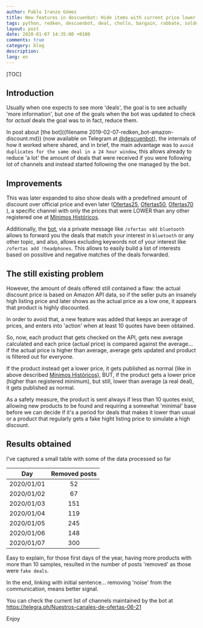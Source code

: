```yaml
---
author: Pablo Iranzo Gómez
title: New features in descuenbot: Hide items with current price lower than average
tags: python, redken, descuenbot, deal, chollo, bargain, rabbate, soldes
layout: post
date: 2020-01-07 14:35:00 +0100
comments: true
category: blog
description:
lang: en
---
```

[TOC]

## Introduction

Usually when one expects to see more 'deals', the goal is to see actually 'more information', but one of the goals when the bot was updated to check for *actual* deals the goal was to in fact, reduce them.

In post about [the bot]({filename 2019-02-07-redken_bot-amazon-discount.md}) (now available on Telegram at [@descuenbot](https://t.me/descuenbot)), the internals of how it worked where shared, and in brief, the main advantage was to `avoid duplicates for the same deal in a 24 hour window`, this allows already to reduce 'a lot' the amount of deals that were received if you were following lot of channels and instead started following the one managed by the bot.

## Improvements

This was later expanded to also show deals with a predefined amount of discount over official price and even later ([Ofertas25](https://t.me/ofertas25), [Ofertas50](https://t.me/ofertas50), [Ofertas70](https://t.me/ofertas70) ), a specific channel with only the prices that were LOWER than any other registered one at [Mínimos Históricos](https://t.me/minimos_historicos).

Additionally, the [bot](https://t.me/descuenbot), via a private message like `/ofertas add bluetooth` allows to forward you the deals that match your interest in `bluetooth` or any other topic, and also, allows excluding keywords not of your interest like `/ofertas add !headphones`. This allows to easily build a list of interests based on possitive and negative matches of the deals forwarded.

## The still existing problem

However, the amount of deals offered still contained a flaw: the actual discount price is based on Amazon API data, so if the seller puts an insanely high listing price and later shows as the actual price as a low one, it appears that product is highly discounted.

In order to avoid that, a new feature was added that keeps an average of prices, and enters into 'action' when at least 10 quotes have been obtained.

So, now, each product that gets checked on the API, gets new average calculated and each price (actual price) is compared against the average... if the actual price is higher than average, average gets updated and product is filtered out for everyone.

If the product instead get a lower price, it gets published as normal (like in above described [Mínimos Históricos](https://t.me/minimos_historicos)), BUT, if the product gets a lower price (higher than registered minimum), but still, lower than average (a real deal), it gets published as normal.

As a safety measure, the product is sent always if less than 10 quotes exist, allowing new products to be found and requiring a somewhat 'minimal' base before we can decide if it's a period for deals that makes it lower than usual or a product that regularly gets a fake hight listing price to simulate a high discount.

## Results obtained

I've captured a small table with some of the data processed so far

|    Day     | Removed posts |
| :--------: | :-----------: |
| 2020/01/01 |      52       |
| 2020/01/02 |      67       |
| 2020/01/03 |      151      |
| 2020/01/04 |      119      |
| 2020/01/05 |      245      |
| 2020/01/06 |      148      |
| 2020/01/07 |      300      |

Easy to explain, for those first days of the year, having more products with more than 10 samples, resulted in the number of posts 'removed' as those were `fake deals`.

In the end, linking with initial sentence... removing 'noise' from the communication, means better signal.

You can check the current list of channels maintained by the bot at <https://telegra.ph/Nuestros-canales-de-ofertas-06-21>

Enjoy
